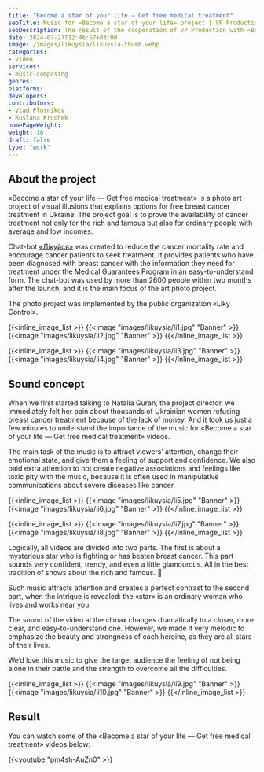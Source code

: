 ```yaml
---
title: "Become a star of your life — Get free medical treatment"
seoTitle: Music for «Become a star of your life» project | VP Production
seoDescription: The result of the cooperation of VP Production with «Become a star of your life — Get free medical treatment» project. We talk about the sound concept, main challenge, and final result.
date: 2024-07-27T12:46:57+03:00
image: /images/likuysia/likuysia-thumb.webp
categories:
- video
services:
- music-composing
genres:
platforms:
developers:
contributors:
- Vlad Plotnikov
- Ruslana Kruchek
homePageWeight:
weight: 16
draft: false
type: "work"
---
```


## About the project

«Become a star of your life — Get free medical treatment» is a photo art project of visual illusions that explains options for free breast cancer treatment in Ukraine. The project goal is to prove the availability of cancer treatment not only for the rich and famous but also for ordinary people with average and low incomes.

Chat-bot [«Лікуйся»](https://t.me/likuysia_bot) was created to reduce the cancer mortality rate and encourage cancer patients to seek treatment. It provides patients who have been diagnosed with breast cancer with the information they need for treatment under the Medical Guarantees Program in an easy-to-understand form. The chat-bot was used by more than 2600 people within two months after the launch, and it is the main focus of the art photo project.

The photo project was implemented by the public organization «Liky Control».

{{<inline_image_list >}}
{{<image "images/likuysia/li1.jpg" "Banner"  >}}
{{<image "images/likuysia/li2.jpg" "Banner"  >}}
{{</inline_image_list >}}

{{<inline_image_list >}}
{{<image "images/likuysia/li3.jpg" "Banner"  >}}
{{<image "images/likuysia/li4.jpg" "Banner"  >}}
{{</inline_image_list >}}

## Sound concept

When we first started talking to Natalia Guran, the project director, we immediately felt her pain about thousands of Ukrainian women refusing breast cancer treatment because of the lack of money. And it took us just a few minutes to understand the importance of the music for «Become a star of your life — Get free medical treatment» videos.  

The main task of the music is to attract viewers’ attention, change their emotional state, and give them a feeling of support and confidence. We also paid extra attention to not create negative associations and feelings like toxic pity with the music, because it is often used in manipulative communications about severe diseases like cancer.

{{<inline_image_list >}}
{{<image "images/likuysia/li5.jpg" "Banner"  >}}
{{<image "images/likuysia/li6.jpg" "Banner"  >}}
{{</inline_image_list >}}

{{<inline_image_list >}}
{{<image "images/likuysia/li7.jpg" "Banner"  >}}
{{<image "images/likuysia/li8.jpg" "Banner"  >}}
{{</inline_image_list >}}

Logically, all videos are divided into two parts. The first is about a mysterious star who is fighting or has beaten breast cancer. This part sounds very confident, trendy, and even a little glamourous. All in the best tradition of shows about the rich and famous. 🙂

Such music attracts attention and creates a perfect contrast to the second part, when the intrigue is revealed: the «star» is an ordinary woman who lives and works near you.

The sound of the video at the climax changes dramatically to a closer, more clear, and easy-to-understand one. However, we made it very melodic to emphasize the beauty and strongness of each heroine, as they are all stars of their lives.

We’d love this music to give the target audience the feeling of not being alone in their battle and the strength to overcome all the difficulties.

{{<inline_image_list >}}
{{<image "images/likuysia/li9.jpg" "Banner"  >}}
{{<image "images/likuysia/li10.jpg" "Banner"  >}}
{{</inline_image_list >}}

## Result

You can watch some of the «Become a star of your life — Get free medical treatment» videos below:

{{<youtube "pm4sh-AuZn0" >}}